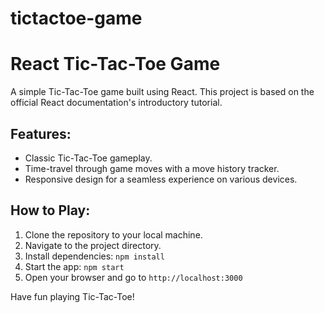 # tictactoe-game
# React Tic-Tac-Toe Game

A simple Tic-Tac-Toe game built using React. This project is based on the official React documentation's introductory tutorial.

## Features:

- Classic Tic-Tac-Toe gameplay.
- Time-travel through game moves with a move history tracker.
- Responsive design for a seamless experience on various devices.

## How to Play:

1. Clone the repository to your local machine.
2. Navigate to the project directory.
3. Install dependencies: `npm install`
4. Start the app: `npm start`
5. Open your browser and go to `http://localhost:3000`

Have fun playing Tic-Tac-Toe!
